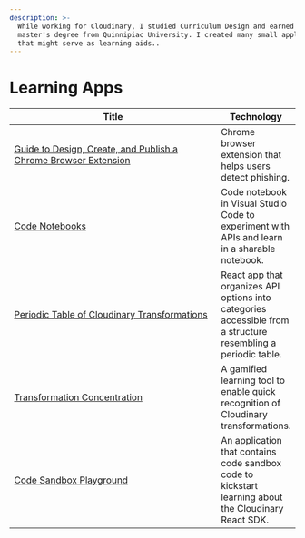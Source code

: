 ```yaml
---
description: >-
  While working for Cloudinary, I studied Curriculum Design and earned a
  master's degree from Quinnipiac University. I created many small applications
  that might serve as learning aids..
---
```


# Learning Apps

<table><thead><tr><th width="393">Title</th><th>Technology</th></tr></thead><tbody><tr><td><a href="https://rpeltz.gitbook.io/portfolio/projects/design-create-and-publish-a-chrome-extension-guide">Guide to Design, Create, and Publish a Chrome Browser Extension</a></td><td>Chrome browser extension that helps users detect phishing.</td></tr><tr><td><a href="https://rpeltz.gitbook.io/portfolio/projects/code-notebooks">Code Notebooks</a></td><td>Code notebook in Visual Studio Code to experiment with APIs and learn in a sharable notebook.</td></tr><tr><td><a href="https://rpeltz.gitbook.io/portfolio/projects/periodic-table-of-cloudinary-transformations">Periodic Table of Cloudinary Transformations</a></td><td>React app that organizes API options into categories accessible from a structure resembling a periodic table.</td></tr><tr><td><a href="https://rpeltz.gitbook.io/portfolio/projects/transformation-concentration">Transformation Concentration</a></td><td>A gamified learning tool to enable quick recognition of Cloudinary transformations.</td></tr><tr><td><a href="https://rpeltz.gitbook.io/portfolio/projects/code-sandbox-playground-for-cloudinary-transformations-prototype">Code Sandbox Playground</a></td><td>An application that contains code sandbox code to kickstart learning about the Cloudinary React SDK.</td></tr></tbody></table>
